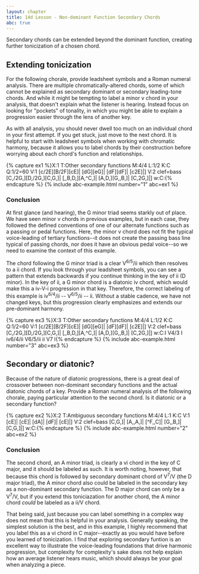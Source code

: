 ```yaml
---
layout: chapter
title: 14d Lesson - Non-dominant Function Secondary Chords
abc: true
---
```


Secondary chords can be extended beyond the dominant function, creating further tonicization of a chosen chord.

## Extending tonicization

For the following chorale, provide leadsheet symbols and a Roman numeral analysis. There are multiple chromatically-altered chords, some of which cannot be explained as secondary dominant or secondary leading-tone chords. And while it might be tempting to label a minor v chord in your analysis, that doesn't explain what the listener is hearing. Instead focus on looking for "pockets" of tonality, in which you might be able to explain a progression easier through the lens of another key. 

As with all analysis, you should never dwell too much on an individual chord in your first attempt. If you get stuck, just move to the next chord. It is helpful to start with leadsheet symbols when working with chromatic harmony, because it allows you to label chords by their construction before worrying about each chord's function and relationships.

{% capture ex1 %}X:1
T:Other secondary functions
M:4/4
L:1/2
K:C
Q:1/2=60
V:1
[c/2E][B/2F][cE]| [dG][eG]| [dF][dF]| [c2E]|]
V:2 clef=bass
[C,/2G,][D,/2G,][C,G,]| [_B,D,][A,^C,]| [A,D,][G,,B,]| [C,2G,]|]
w:C:{% endcapture %}
{% include abc-example.html number="1" abc=ex1 %}

### Conclusion

At first glance (and hearing), the G minor triad seems starkly out of place. We have seen minor v chords in previous examples, but in each case, they followed the defined conventions of one of our alternate functions such as a passing or pedal functions. Here, the minor v chord does not fit the typical voice-leading of tertiary functions--it does not create the passing bass line typical of passing chords, nor does it have an obvious pedal voice--so we need to examine the context of this example. 

The chord following the G minor triad is a clear V<sup>6/5</sup>/ii which then resolves to a ii chord. If you look through your leadsheet symbols, you can see a pattern that extends backwards if you continue thinking in the key of ii (D minor). In the key of ii, a G minor chord is a diatonic iv chord, which would make this a iv-V-i progression in that key. Therefore, the correct labeling of this example is iv<sup>6/4</sup>/ii -- V<sup>6/5</sup>/ii -- ii. Without a stable cadence, we have not changed keys, but this progression clearly emphasizes and extends our pre-dominant harmony.

{% capture ex3 %}X:3
T:Other secondary functions
M:4/4
L:1/2
K:C
Q:1/2=60
V:1
[c/2E][B/2F][cE]| [dG][eG]| [dF][dF]| [c2E]|]
V:2 clef=bass
[C,/2G,][D,/2G,][C,G,]| [_B,D,][A,^C,]| [A,D,][G,,B,]| [C,2G,]|]
w:C:I V4/3 I iv6/4/ii V6/5/ii ii V7 I{% endcapture %}
{% include abc-example.html number="3" abc=ex3 %}

## Secondary or diatonic?

Because of the nature of diatonic progressions, there is a great deal of crossover between non-dominant secondary functions and the actual diatonic chords of a key. Provide a Roman numeral analysis of the following chorale, paying particular attention to the second chord. Is it diatonic or a secondary function?

{% capture ex2 %}X:2
T:Ambiguous secondary functions
M:4/4
L:1
K:C
V:1
[cE]| [cE]| [dA]| [dF]| [cE]|]
V:2 clef=bass
[C,G,]| [A,,A,]| [^F,,C]| [G,,B,]| [C,G,]|]
w:C:{% endcapture %}
{% include abc-example.html number="2" abc=ex2 %}

### Conclusion

The second chord, an A minor triad, is clearly a vi chord in the key of C major, and it should be labeled as such. It is worth noting, however, that because this chord is followed by secondary dominant chord of V<sup>7</sup>/V (the D major triad), the A minor chord also could be labeled in the secondary key as a non-dominant secondary function. The D major chord can only be a V<sup>7</sup>/V, but if you extend this toniciazation for another chord, the A minor chord *could* be labeled as a ii/V chord. 

That being said, just because you can label something in a complex way does not mean that this is helpful in your analysis. Generally speaking, the simplest solution is the best, and in this example, I highly recommend that you label this as a vi chord in C major--exactly as you would have before you learned of tonicization. I find that exploring secondary funtion is an excellent way to illustrate the voice-leading foundations that drive harmonic progression, but complexity for complexity's sake does not help explain how an average listener hears music, which should always be your goal when analyzing a piece. 